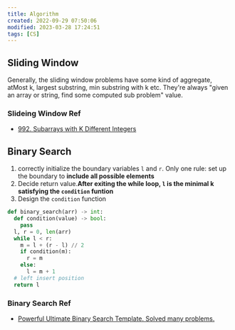 ```yaml
---
title: Algorithm
created: 2022-09-29 07:50:06
modified: 2023-03-28 17:24:51
tags: [CS]
---
```


## Sliding Window

Generally, the sliding window problems have some kind of aggregate, atMost k, largest substring, min substring with k etc. They're always "given an array or string, find some computed sub problem" value.

### Slideing Window Ref

- [992. Subarrays with K Different Integers](https://leetcode.com/problems/subarrays-with-k-different-integers/solutions/523136/java-c-python-sliding-window/)

## Binary Search

1. correctly initialize the boundary variables `l` and `r`. Only one rule: set up the boundary to **include all possible elements**
2. Decide return value.**After exiting the while loop, `l` is the minimal k satisfying the `condition` funtion**
3. Design the `condition` function

```py
def binary_search(arr) -> int:
  def condition(value) -> bool:
    pass
  l, r = 0, len(arr)
  while l < r:
    m = l + (r - l) // 2
    if condition(m):
      r = m
    else:
      l = m + 1
  # left insert position
  return l 
```

### Binary Search Ref

- [Powerful Ultimate Binary Search Template. Solved many problems.](https://leetcode.com/problems/koko-eating-bananas/solutions/769702/python-clear-explanation-powerful-ultimate-binary-search-template-solved-many-problems/)
